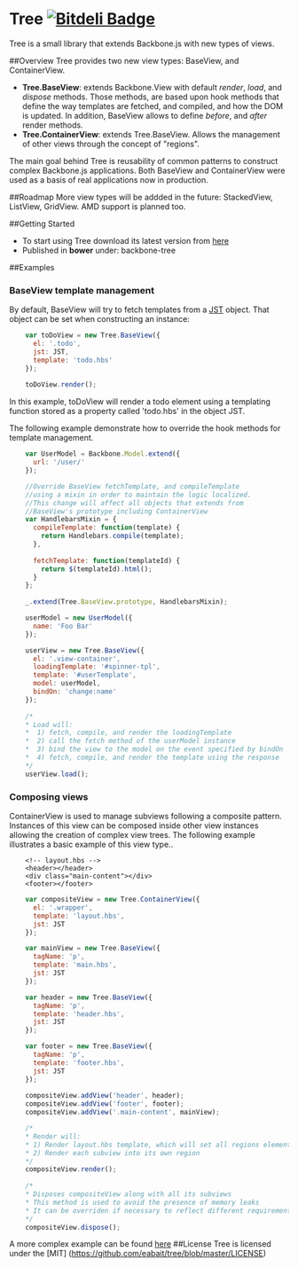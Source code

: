 Tree [![Bitdeli Badge](https://d2weczhvl823v0.cloudfront.net/eabait/tree/trend.png)](https://bitdeli.com/free "Bitdeli Badge")
====
Tree is a small library that extends Backbone.js with new types of views.

##Overview
Tree provides two new view types: BaseView, and ContainerView.
* **Tree.BaseView**: extends Backbone.View with default *render*, *load*, and *dispose* methods. Those methods, are based upon hook methods that define the way templates are fetched, and compiled, and how the DOM is updated.
In addition, BaseView allows to define *before*, and *after* render methods.
* **Tree.ContainerView**: extends Tree.BaseView. Allows the management of other views through the concept of "regions".

The main goal behind Tree is reusability of common patterns to construct complex Backbone.js applications. Both BaseView and ContainerView were used as a basis of real applications now in production.

##Roadmap
More view types will be addded in the future: StackedView, ListView, GridView.
AMD support is planned too.

##Getting Started
- To start using Tree download its latest version from [here](https://github.com/eabait/tree/releases/latest)
- Published in **bower** under: backbone-tree

##Examples
### BaseView template management
By default, BaseView will try to fetch templates from a [JST](http://ricostacruz.com/backbone-patterns/#jst_templates) object. That object can be set when constructing an instance:
```javascript
    var toDoView = new Tree.BaseView({
      el: '.todo',
      jst: JST,
      template: 'todo.hbs'
    });
    
    toDoView.render();
```
In this example, toDoView will render a todo element using a templating function stored as a property called 'todo.hbs' in the object JST.

The following example demonstrate how to override the hook methods for template management.
```javascript
    var UserModel = Backbone.Model.extend({
      url: '/user/'
    });

    //Override BaseView fetchTemplate, and compileTemplate
    //using a mixin in order to maintain the logic localized.
    //This change will affect all objects that extends from
    //BaseView's prototype including ContainerView
    var HandlebarsMixin = {
      compileTemplate: function(template) {
        return Handlebars.compile(template);
      },
      
      fetchTemplate: function(templateId) {
        return $(templateId).html();
      }
    };
 
    _.extend(Tree.BaseView.prototype, HandlebarsMixin);

    userModel = new UserModel({
      name: 'Foo Bar'
    });

    userView = new Tree.BaseView({
      el: '.view-container',
      loadingTemplate: '#spinner-tpl',
      template: '#userTemplate',
      model: userModel,
      bindOn: 'change:name'
    });
    
    /*
    * Load will: 
    *  1) fetch, compile, and render the loadingTemplate
    *  2) call the fetch method of the userModel instance
    *  3) bind the view to the model on the event specified by bindOn
    *  4) fetch, compile, and render the template using the response
    */
    userView.load();
```
### Composing views
ContainerView is used to manage subviews following a composite pattern. Instances of this view can be composed inside other view instances allowing the creation of complex view trees. The following example illustrates a basic example of this view type..

```
    <!-- layout.hbs -->
    <header></header>
    <div class="main-content"></div>
    <footer></footer>
```
```javascript
    var compositeView = new Tree.ContainerView({
      el: '.wrapper',
      template: 'layout.hbs',
      jst: JST
    });

    var mainView = new Tree.BaseView({
      tagName: 'p',
      template: 'main.hbs',
      jst: JST
    });

    var header = new Tree.BaseView({
      tagName: 'p',
      template: 'header.hbs',
      jst: JST
    });

    var footer = new Tree.BaseView({
      tagName: 'p',
      template: 'footer.hbs',
      jst: JST
    });
    
    compositeView.addView('header', header);
    compositeView.addView('footer', footer);
    compositeView.addView('.main-content', mainView);

    /*
    * Render will:
    * 1) Render layout.hbs template, which will set all regions elements in the DOM
    * 2) Render each subview into its own region
    */
    compositeView.render();
    
    /*
    * Disposes compositeView along with all its subviews
    * This method is used to avoid the presence of memory leaks
    * It can be overriden if necessary to reflect different requirements
    */
    compositeView.dispose();
```
A more complex example can be found [here](https://gist.github.com/eabait/8136194)
##License
Tree is licensed under the [MIT] (https://github.com/eabait/tree/blob/master/LICENSE)
